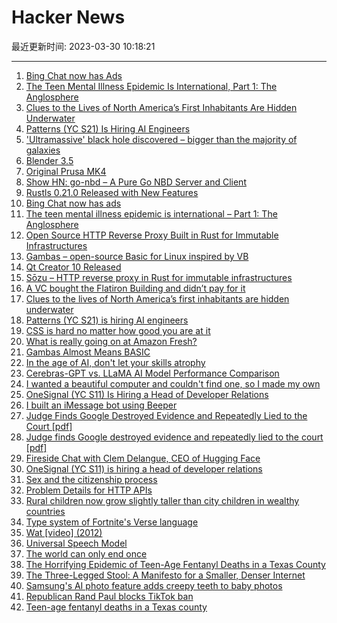 # Hacker News

最近更新时间: 2023-03-30 10:18:21

--- 
1. [Bing Chat now has Ads](https://twitter.com/debarghya_das/status/1640892791923572737) 
2. [The Teen Mental Illness Epidemic Is International, Part 1: The Anglosphere](https://jonathanhaidt.substack.com/p/international-mental-illness-part-one) 
3. [Clues to the Lives of North America’s First Inhabitants Are Hidden Underwater](https://www.smithsonianmag.com/history/biggest-clues-lives-early-americans-hidden-underwater-submerged-prehistory-180981891/) 
4. [Patterns (YC S21) Is Hiring AI Engineers](http://patterns.app/) 
5. [&#x27;Ultramassive&#x27; black hole discovered – bigger than the majority of galaxies](https://www.bbc.com/news/uk-england-tyne-65109663) 
6. [Blender 3.5](https://www.blender.org/download/releases/3-5/) 
7. [Original Prusa MK4](https://www.prusa3d.com/product/original-prusa-mk4-2/) 
8. [Show HN: go-nbd – A Pure Go NBD Server and Client](https://github.com/pojntfx/go-nbd) 
9. [Rustls 0.21.0 Released with New Features](https://www.memorysafety.org/blog/rustls-new-features/) 
10. [Bing Chat now has ads](https://twitter.com/debarghya_das/status/1640892791923572737) 
11. [The teen mental illness epidemic is international – Part 1: The Anglosphere](https://jonathanhaidt.substack.com/p/international-mental-illness-part-one) 
12. [Open Source HTTP Reverse Proxy Built in Rust for Immutable Infrastructures](https://www.sozu.io/) 
13. [Gambas – open-source Basic for Linux inspired by VB](https://gambas.sourceforge.net/en/main.html) 
14. [Qt Creator 10 Released](https://www.qt.io/blog/qt-creator-10-released) 
15. [Sōzu – HTTP reverse proxy in Rust for immutable infrastructures](https://www.sozu.io/) 
16. [A VC bought the Flatiron Building and didn’t pay for it](https://hellgatenyc.com/some-guy-bought-the-flatiron-building-and-didnt-pay-for-it) 
17. [Clues to the lives of North America’s first inhabitants are hidden underwater](https://www.smithsonianmag.com/history/biggest-clues-lives-early-americans-hidden-underwater-submerged-prehistory-180981891/) 
18. [Patterns (YC S21) is hiring AI engineers](http://patterns.app/) 
19. [CSS is hard no matter how good you are at it](https://www.aha.io/engineering/articles/css-is-hard-no-matter-how-good-you-are-at-it) 
20. [What is really going on at Amazon Fresh?](https://emaggiori.com/amazon-fresh/) 
21. [Gambas Almost Means BASIC](https://gambas.sourceforge.net/en/main.html) 
22. [In the age of AI, don&#x27;t let your skills atrophy](https://www.cyberdemon.org/2023/03/29/age-of-ai-skill-atrophy.html) 
23. [Cerebras-GPT vs. LLaMA AI Model Performance Comparison](https://www.lunasec.io/docs/blog/cerebras-gpt-vs-llama-ai-model-comparison/) 
24. [I wanted a beautiful computer and couldn&#x27;t find one, so I made my own](https://www.mythic.computer/essays/origins) 
25. [OneSignal (YC S11) Is Hiring a Head of Developer Relations](https://onesignal.com/careers/4004532006) 
26. [I built an iMessage bot using Beeper](https://www.getclearspace.com/beeper) 
27. [Judge Finds Google Destroyed Evidence and Repeatedly Lied to the Court [pdf]](https://storage.courtlistener.com/recap/gov.uscourts.cand.373179/gov.uscourts.cand.373179.469.0.pdf) 
28. [Judge finds Google destroyed evidence and repeatedly lied to the court [pdf]](https://storage.courtlistener.com/recap/gov.uscourts.cand.373179/gov.uscourts.cand.373179.469.0.pdf) 
29. [Fireside Chat with Clem Delangue, CEO of Hugging Face](https://blog.eladgil.com/p/video-and-transcript-fireside-chat) 
30. [OneSignal (YC S11) is hiring a head of developer relations](https://onesignal.com/careers/4004532006) 
31. [Sex and the citizenship process](https://lux-magazine.com/article/sex-and-the-citizenship-process/) 
32. [Problem Details for HTTP APIs](https://www.rfc-editor.org/rfc/rfc7807) 
33. [Rural children now grow slightly taller than city children in wealthy countries](https://www.scientificamerican.com/article/rural-children-now-grow-slightly-taller-than-city-children-in-wealthy-countries/) 
34. [Type system of Fortnite&#x27;s Verse language](https://brianmckenna.org/blog/verse_types) 
35. [Wat [video] (2012)](https://www.destroyallsoftware.com/talks/wat) 
36. [Universal Speech Model](https://sites.research.google/usm/) 
37. [The world can only end once](https://ravisparikh.substack.com/p/this-time-it-really-is-different) 
38. [The Horrifying Epidemic of Teen-Age Fentanyl Deaths in a Texas County](https://www.newyorker.com/news/letter-from-the-southwest/the-horrifying-epidemic-of-teen-age-fentanyl-deaths-in-a-texas-county) 
39. [The Three-Legged Stool: A Manifesto for a Smaller, Denser Internet](https://publicinfrastructure.org/2023/03/29/the-three-legged-stool/) 
40. [Samsung&#x27;s AI photo feature adds creepy teeth to baby photos](https://boingboing.net/2023/03/28/samsungs-ai-photo-feature-adds-creepy-teeth-to-baby-photos.html) 
41. [Republican Rand Paul blocks TikTok ban](https://www.wionews.com/world/republican-rand-paul-blocks-tiktok-ban-asks-if-us-is-going-to-be-just-like-china-and-block-free-speech-577130) 
42. [Teen-age fentanyl deaths in a Texas county](https://www.newyorker.com/news/letter-from-the-southwest/the-horrifying-epidemic-of-teen-age-fentanyl-deaths-in-a-texas-county) 
